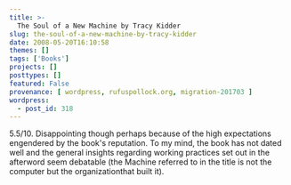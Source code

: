 ```yaml
---
title: >-
  The Soul of a New Machine by Tracy Kidder
slug: the-soul-of-a-new-machine-by-tracy-kidder
date: 2008-05-20T16:10:58
themes: []
tags: ['Books']
projects: []
posttypes: []
featured: False
provenance: [ wordpress, rufuspollock.org, migration-201703 ]
wordpress:
  - post_id: 318
---
```


5.5/10. Disappointing though perhaps because of the high expectations engendered by the book's reputation. To my mind, the book has not dated well and the general insights regarding working practices set out in the afterword seem debatable (the Machine referred to in the title is not the computer but the organizationthat built it).

